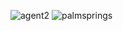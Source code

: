 ![agent2](https://github.com/user-attachments/assets/cb2257fd-7222-460b-981e-f707b24e1c40)
![palmsprings](https://github.com/user-attachments/assets/a2e0c551-481e-4098-8b34-8ce25aaa1d64)
